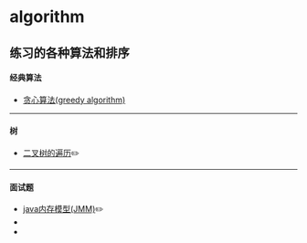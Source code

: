 # algorithm
练习的各种算法和排序
------
#### 经典算法
- [贪心算法(greedy algorithm)](https://github.com/CNwxp/algorithm/blob/master/learning-note/%E8%B4%AA%E5%BF%83%E7%AE%97%E6%B3%95(greedy%20algorithm).md)
----
#### 树
- [二叉树的遍历](https://github.com/CNwxp/algorithm/blob/master/Tree/iterator.md):pencil2:
----
#### 面试题
- [java内存模型(JMM)](https://github.com/CNwxp/algorithm/blob/master/interview/JMM.md):pencil2:
- [redis]:pencil2:
- [常见的锁]:pencil2:
  
